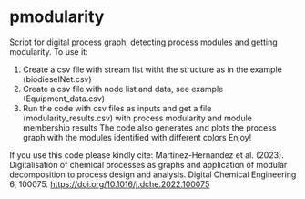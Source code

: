 # pmodularity
Script for digital process graph, detecting process modules and getting modularity.
To use it:
1. Create a csv file with stream list witht the structure as in the example (biodieselNet.csv)
2. Create a csv file with node list and data, see example (Equipment_data.csv)
3. Run the code with csv files as inputs and get a file (modularity_results.csv) with process modularity and module membership results
The code also generates and plots the process graph with the modules identified with different colors
Enjoy!

If you use this code please kindly cite:
Martinez-Hernandez et al. (2023). Digitalisation of chemical processes as graphs and application of modular decomposition to process design and analysis. Digital Chemical Engineering 6, 100075. https://doi.org/10.1016/j.dche.2022.100075 

